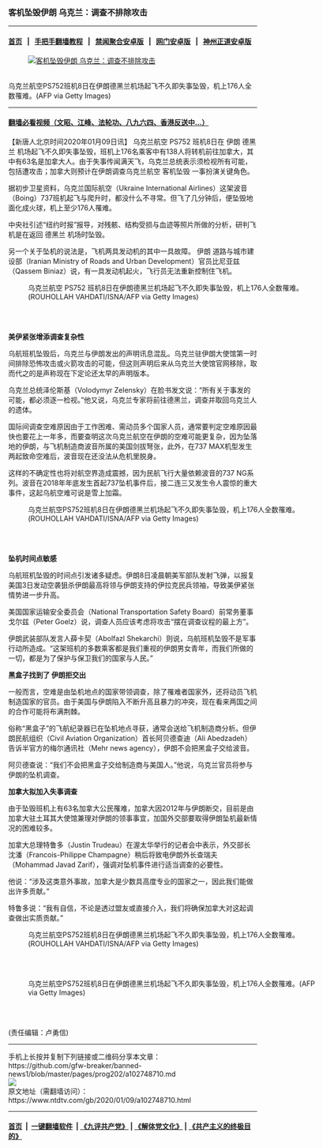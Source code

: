 ### 客机坠毁伊朗 乌克兰：调查不排除攻击
------------------------

#### [首页](https://github.com/gfw-breaker/banned-news1/blob/master/README.md) &nbsp;&nbsp;|&nbsp;&nbsp; [手把手翻墙教程](https://github.com/gfw-breaker/guides/wiki) &nbsp;&nbsp;|&nbsp;&nbsp; [禁闻聚合安卓版](https://github.com/gfw-breaker/bn-android) &nbsp;&nbsp;|&nbsp;&nbsp; [网门安卓版](https://github.com/oGate2/oGate) &nbsp;&nbsp;|&nbsp;&nbsp; [神州正道安卓版](https://github.com/SzzdOgate/update) 



<div><div class="featured_image">
 <a href="https://i.ntdtv.com/assets/uploads/2020/01/GettyImages-1192535872.jpg" target="_blank">
  <figure>
   <img alt="客机坠毁伊朗 乌克兰：调查不排除攻击" src="https://i.ntdtv.com/assets/uploads/2020/01/GettyImages-1192535872-800x450.jpg"/>
  </figure><br/>
 </a>
 <span class="caption">
  乌克兰航空PS752班机8日在伊朗德黑兰机场起飞不久即失事坠毁，机上176人全数罹难。(AFP via Getty Images)
 </span>
</div>
</div><hr/>

#### [翻墙必看视频（文昭、江峰、法轮功、八九六四、香港反送中...）](https://github.com/gfw-breaker/banned-news1/blob/master/pages/link3.md)

<div><div class="post_content" itemprop="articleBody">
 <p>
  【新唐人北京时间2020年01月09日讯】
  <ok href="https://www.ntdtv.com/gb/乌克兰航空.htm">
   乌克兰航空
  </ok>
  <ok href="https://www.ntdtv.com/gb/ps752.htm">
   PS752
  </ok>
  班机8日在
  <ok href="https://www.ntdtv.com/gb/伊朗.htm">
   伊朗
  </ok>
  <ok href="https://www.ntdtv.com/gb/德黑兰.htm">
   德黑兰
  </ok>
  机场起飞不久即失事坠毁，班机上176名乘客中有138人将转机前往加拿大，其中有63名是加拿大人。由于失事传闻满天飞，乌克兰总统表示须检视所有可能，包括遭攻击；加拿大则预计在伊朗调查乌克兰航空
  <ok href="https://www.ntdtv.com/gb/客机坠毁.htm">
   客机坠毁
  </ok>
  一事扮演关键角色。
 </p>
 <p>
  据初步卫星资料，乌克兰国际航空（Ukraine International Airlines）这架波音（Boing）737班机起飞与爬升时，都没什么不寻常。但飞了几分钟后，便坠毁地面化成火球，机上至少176人罹难。
 </p>
 <p>
  中央社引述“纽约时报”报导，对残骸、结构受损与血迹等照片所做的分析，研判飞机是在返回
  <ok href="https://www.ntdtv.com/gb/德黑兰.htm">
   德黑兰
  </ok>
  机场时坠毁。
 </p>
 <p>
  另一个关于坠机的说法是，飞机两具发动机的其中一具故障。
  <ok href="https://www.ntdtv.com/gb/伊朗.htm">
   伊朗
  </ok>
  道路与城市建设部（Iranian Ministry of Roads and Urban Development）官员比尼亚兹（Qassem Biniaz）说，有一具发动机起火，飞行员无法重新控制住飞机。
 </p>
 <figure class="wp-caption alignnone" id="attachment_102748737" style="width: 600px">
  <img alt="" class="size-medium wp-image-102748737" src="https://i.ntdtv.com/assets/uploads/2020/01/GettyImages-1192506211-600x400.jpg">
   <br/><figcaption class="wp-caption-text">
    <ok href="https://www.ntdtv.com/gb/乌克兰航空.htm">
     乌克兰航空
    </ok>
    <ok href="https://www.ntdtv.com/gb/ps752.htm">
     PS752
    </ok>
    班机8日在伊朗德黑兰机场起飞不久即失事坠毁，机上176人全数罹难。(ROUHOLLAH VAHDATI/ISNA/AFP via Getty Images)
   </figcaption><br/>
  </img>
 </figure><br/>
 <p>
  <strong>
   美伊紧张增添调查复杂性
  </strong>
 </p>
 <p>
  乌航班机坠毁后，乌克兰与伊朗发出的声明讯息混乱。乌克兰驻伊朗大使馆第一时间排除恐怖攻击或火箭攻击的可能，但这则声明后来从乌克兰大使馆官网移除，取而代之的是声称现在下定论还太早的声明版本。
 </p>
 <p>
  乌克兰总统泽伦斯基（Volodymyr Zelensky）在脸书发文说：“所有关于事发的可能，都必须逐一检视。”他又说，乌克兰专家将前往德黑兰，调查并取回乌克兰人的遗体。
 </p>
 <p>
  国际间调查空难原因由于工作困难、需动员多个国家人员，通常要判定空难原因最快也要花上一年多，而要查明这次乌克兰航空在伊朗的空难可能更复杂，因为坠落地的伊朗，与飞机制造商波音所属的美国剑拔弩张，此外，在737 MAX机型发生两起致命空难后，波音现在还没法从危机里脱身。
 </p>
 <p>
  这样的不确定性也将对航空界造成震撼，因为民航飞行大量依赖波音的737 NG系列。波音在2018年年底发生首起737坠机事件后，接二连三又发生令人震惊的重大事件，这起乌航空难可说是雪上加霜。
 </p>
 <figure class="wp-caption alignnone" id="attachment_102748733" style="width: 600px">
  <img alt="" class="size-medium wp-image-102748733" src="https://i.ntdtv.com/assets/uploads/2020/01/GettyImages-1192511955-600x400.jpg">
   <br/><figcaption class="wp-caption-text">
    乌克兰航空PS752班机8日在伊朗德黑兰机场起飞不久即失事坠毁，机上176人全数罹难。(ROUHOLLAH VAHDATI/ISNA/AFP via Getty Images)
   </figcaption><br/>
  </img>
 </figure><br/>
 <p>
  <strong>
   坠机时间点敏感
  </strong>
 </p>
 <p>
  乌航班机坠毁的时间点引发诸多疑虑。伊朗8日凌晨朝美军部队发射飞弹，以报复美国3日发动空袭狙杀伊朗最高将领与伊朗支持的伊拉克民兵领袖，导致美伊紧张情势进一步升高。
 </p>
 <p>
  美国国家运输安全委员会（National Transportation Safety Board）前常务董事戈尔兹（Peter Goelz）说，调查人员应该考虑将攻击“摆在调查议程的最上方”。
 </p>
 <p>
  伊朗武装部队发言人薛卡契（Abolfazl Shekarchi）则说，乌航班机坠毁不是军事行动所造成。“这架班机的多数乘客都是我们重视的伊朗男女青年，而我们所做的一切，都是为了保护与保卫我们的国家与人民。”
 </p>
 <p>
  <strong>
   黑盒子找到了 伊朗拒交出
  </strong>
 </p>
 <p>
  一般而言，空难是由坠机地点的国家带领调查，除了罹难者国家外，还将动员飞机制造国家的官员。由于美国与伊朗陷入不断升高且暴力的冲突，现在看来两国之间的合作可能将布满荆棘。
 </p>
 <p>
  俗称“黑盒子”的飞航纪录器已在坠机地点寻获，通常会送给飞机制造商分析。但伊朗民航组织（Civil Aviation Organization）首长阿贝德查迪（Ali Abedzadeh）告诉半官方的梅尔通讯社（Mehr news agency），伊朗不会把黑盒子交给波音。
 </p>
 <p>
  阿贝德查说：“我们不会把黑盒子交给制造商与美国人。”他说，乌克兰官员将参与伊朗的坠机调查。
 </p>
 <p>
  <strong>
   加拿大拟加入失事调查
  </strong>
 </p>
 <p>
  由于坠毁班机上有63名加拿大公民罹难，加拿大因2012年与伊朗断交，目前是由加拿大驻土耳其大使馆兼理对伊朗的领事事宜，加国外交部要取得伊朗坠机最新情况的困难较多。
 </p>
 <p>
  加拿大总理特鲁多（Justin Trudeau）在渥太华举行的记者会中表示，外交部长沈潘（Francois-Philippe Champagne）稍后将致电伊朗外长查瑞夫（Mohammad Javad Zarif），强调对坠机事件进行适当调查的必要性。
 </p>
 <p>
  他说：“涉及这类意外事故，加拿大是少数具高度专业的国家之一，因此我们能做出许多贡献。”
 </p>
 <p>
  特鲁多说：“我有自信，不论是透过盟友或直接介入，我们将确保加拿大对这起调查做出实质贡献。”
 </p>
 <figure class="wp-caption alignnone" id="attachment_102748737" style="width: 600px">
  <img alt="" class="size-medium wp-image-102748737" src="https://i.ntdtv.com/assets/uploads/2020/01/GettyImages-1192506211-600x400.jpg"/>
  <br/><figcaption class="wp-caption-text">
   乌克兰航空PS752班机8日在伊朗德黑兰机场起飞不久即失事坠毁，机上176人全数罹难。(ROUHOLLAH VAHDATI/ISNA/AFP via Getty Images)
  </figcaption><br/>
 </figure><br/>
 <figure class="wp-caption alignnone" id="attachment_102748735" style="width: 600px">
  <img alt="" class="size-medium wp-image-102748735" src="https://i.ntdtv.com/assets/uploads/2020/01/GettyImages-1192535894-1-600x389.jpg"/>
  <br/><figcaption class="wp-caption-text">
   乌克兰航空PS752班机8日在伊朗德黑兰机场起飞不久即失事坠毁，机上176人全数罹难。(AFP via Getty Images)
  </figcaption><br/>
 </figure><br/>
 <p>
  (责任编辑：卢勇信)
 </p>
 <div class="single_ad">
 </div>
</div>
</div>
<hr/>
手机上长按并复制下列链接或二维码分享本文章：<br/>
https://github.com/gfw-breaker/banned-news1/blob/master/pages/prog202/a102748710.md <br/>
<a href='https://github.com/gfw-breaker/banned-news1/blob/master/pages/prog202/a102748710.md'><img src='https://github.com/gfw-breaker/banned-news1/blob/master/pages/prog202/a102748710.md.png'/></a> <br/>
原文地址（需翻墙访问）：https://www.ntdtv.com/gb/2020/01/09/a102748710.html


------------------------
#### [首页](https://github.com/gfw-breaker/banned-news1/blob/master/README.md) &nbsp;|&nbsp; [一键翻墙软件](https://github.com/gfw-breaker/nogfw/blob/master/README.md) &nbsp;| [《九评共产党》](https://github.com/gfw-breaker/9ping.md/blob/master/README.md#九评之一评共产党是什么) | [《解体党文化》](https://github.com/gfw-breaker/jtdwh.md/blob/master/README.md) | [《共产主义的终极目的》](https://github.com/gfw-breaker/gczydzjmd.md/blob/master/README.md)


<img src='http://gfw-breaker.win/banned-news/pages/prog202/a102748710.md' width='0px' height='0px'/>